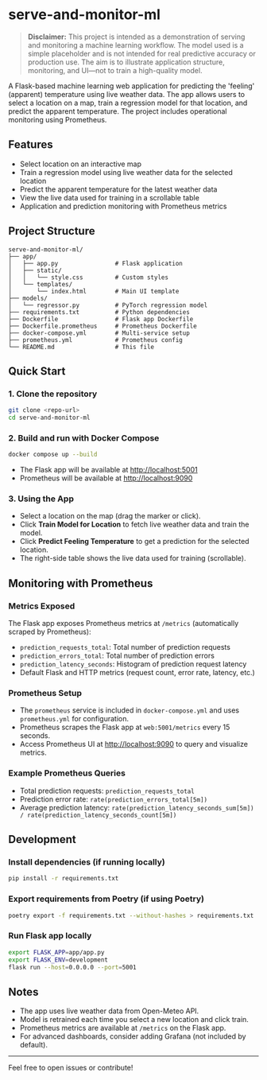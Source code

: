 # serve-and-monitor-ml

> **Disclaimer:** This project is intended as a demonstration of serving and monitoring a machine learning workflow. The model used is a simple placeholder and is not intended for real predictive accuracy or production use. The aim is to illustrate application structure, monitoring, and UI—not to train a high-quality model.

A Flask-based machine learning web application for predicting the 'feeling' (apparent) temperature using live weather data. The app allows users to select a location on a map, train a regression model for that location, and predict the apparent temperature. The project includes operational monitoring using Prometheus.

## Features
- Select location on an interactive map
- Train a regression model using live weather data for the selected location
- Predict the apparent temperature for the latest weather data
- View the live data used for training in a scrollable table
- Application and prediction monitoring with Prometheus metrics

## Project Structure
```
serve-and-monitor-ml/
├── app/
│   ├── app.py                # Flask application
│   ├── static/
│   │   └── style.css         # Custom styles
│   └── templates/
│       └── index.html        # Main UI template
├── models/
│   └── regressor.py          # PyTorch regression model
├── requirements.txt          # Python dependencies
├── Dockerfile                # Flask app Dockerfile
├── Dockerfile.prometheus     # Prometheus Dockerfile
├── docker-compose.yml        # Multi-service setup
├── prometheus.yml            # Prometheus config
└── README.md                 # This file
```

## Quick Start

### 1. Clone the repository
```sh
git clone <repo-url>
cd serve-and-monitor-ml
```

### 2. Build and run with Docker Compose
```sh
docker compose up --build
```
- The Flask app will be available at [http://localhost:5001](http://localhost:5001)
- Prometheus will be available at [http://localhost:9090](http://localhost:9090)

### 3. Using the App
- Select a location on the map (drag the marker or click).
- Click **Train Model for Location** to fetch live weather data and train the model.
- Click **Predict Feeling Temperature** to get a prediction for the selected location.
- The right-side table shows the live data used for training (scrollable).

## Monitoring with Prometheus

### Metrics Exposed
The Flask app exposes Prometheus metrics at `/metrics` (automatically scraped by Prometheus):
- `prediction_requests_total`: Total number of prediction requests
- `prediction_errors_total`: Total number of prediction errors
- `prediction_latency_seconds`: Histogram of prediction request latency
- Default Flask and HTTP metrics (request count, error rate, latency, etc.)

### Prometheus Setup
- The `prometheus` service is included in `docker-compose.yml` and uses `prometheus.yml` for configuration.
- Prometheus scrapes the Flask app at `web:5001/metrics` every 15 seconds.
- Access Prometheus UI at [http://localhost:9090](http://localhost:9090) to query and visualize metrics.

### Example Prometheus Queries
- Total prediction requests: `prediction_requests_total`
- Prediction error rate: `rate(prediction_errors_total[5m])`
- Average prediction latency: `rate(prediction_latency_seconds_sum[5m]) / rate(prediction_latency_seconds_count[5m])`

## Development

### Install dependencies (if running locally)
```sh
pip install -r requirements.txt
```

### Export requirements from Poetry (if using Poetry)
```sh
poetry export -f requirements.txt --without-hashes > requirements.txt
```

### Run Flask app locally
```sh
export FLASK_APP=app/app.py
export FLASK_ENV=development
flask run --host=0.0.0.0 --port=5001
```

## Notes
- The app uses live weather data from Open-Meteo API.
- Model is retrained each time you select a new location and click train.
- Prometheus metrics are available at `/metrics` on the Flask app.
- For advanced dashboards, consider adding Grafana (not included by default).

---

Feel free to open issues or contribute!